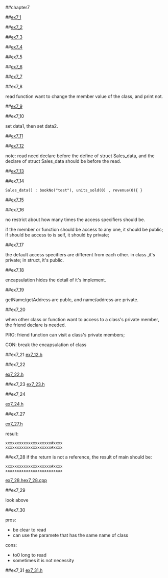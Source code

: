 ##chapter7

##[ex7_1](https://github.com/suisuihan/cpp-primer/blob/master/chapter7/ex7_1.cpp)


##[ex7_2](https://github.com/suisuihan/cpp-primer/blob/master/chapter7/ex7_2.h)

##[ex7_3](https://github.com/suisuihan/cpp-primer/blob/master/chapter7/ex7_4.h)

##[ex7_4](https://github.com/suisuihan/cpp-primer/blob/master/chapter7/Person.h)


##[ex7_5](https://github.com/suisuihan/cpp-primer/blob/master/chapter7/Person.h)


##[ex7_6](https://github.com/suisuihan/cpp-primer/blob/master/chapter7/ex7_6.h)

##[ex7_7](https://github.com/suisuihan/cpp-primer/blob/master/chapter7/ex7_7.cpp)

##ex7_8

read function want to change the member value of the class, and print not.

##[ex7_9](https://github.com/suisuihan/cpp-primer/blob/master/chapter7/Person.h)

##ex7_10

set data1, then set data2.

##[ex7_11](https://github.com/suisuihan/cpp-primer/blob/master/chapter7/ex7_11.cpp)

##[ex7_12](https://github.com/suisuihan/cpp-primer/blob/master/chapter7/ex7_12.cpp)

note: read need declare before the define of struct Sales_data, and the declare of struct Sales_data should be before the read.


##[ex7_13](https://github.com/suisuihan/cpp-primer/blob/master/chapter7/ex7_13.cpp)

##ex7_14
```
Sales_data() : bookNo("test"), units_sold(0) , revenue(0){ }
```


##[ex7_15](https://github.com/suisuihan/cpp-primer/blob/master/chapter7/ex7_15.cpp)


##ex7_16

no restrict about how many times the access specifiers should be.

if the member or function should be access to any one, it should be public; if should 
be access to is self, it should by private;

##ex7_17

the default access specifiers are different from each other.
in class ,it's private; in struct, it's public.


##ex7_18

encapsulation hides the detail of it's implement.

##ex7_19

getName/getAddress are publc, and name/address are private.

##ex7_20

when other class or function want to access to a class's private member, the friend declare is needed.

PRO: friend function can visit a class's private members;

CON: break the encapsulation of class

##ex7_21
[ex7_12.h](https://github.com/suisuihan/cpp-primer/blob/master/chapter7/ex7_12.h)

##ex7_22

[ex7_22.h](https://github.com/suisuihan/cpp-primer/blob/master/chapter7/ex7_22.h)


##ex7_23
[ex7_23.h](https://github.com/suisuihan/cpp-primer/blob/master/chapter7/ex7_23.h)

##ex7_24

[ex7_24.h](https://github.com/suisuihan/cpp-primer/blob/master/chapter7/ex7_24.h)




##ex7_27

[ex7_27.h](https://github.com/suisuihan/cpp-primer/blob/master/chapter7/ex7_27.h)

result:
```
xxxxxxxxxxxxxxxxxxxx#xxxx
xxxxxxxxxxxxxxxxxxxx#xxxx
```

##ex7_28
if the return is not a reference, the result of main should be:
```
xxxxxxxxxxxxxxxxxxxx#xxxx
xxxxxxxxxxxxxxxxxxxxxxxxx
```

[ex7_28.h](https://github.com/suisuihan/cpp-primer/blob/master/chapter7/ex7_28.h)[ex7_28.cpp](https://github.com/suisuihan/cpp-primer/blob/master/chapter7/ex7_28.cpp)


##ex7_29

look above

##ex7_30

pros:
* be clear to read 
* can use the paramete that has the same name of class

cons:
* to0 long to read
* sometimes it is not necessity


##ex7_31
[ex7_31.h](https://github.com/suisuihan/cpp-primer/blob/master/chapter7/ex7_31.h)


















